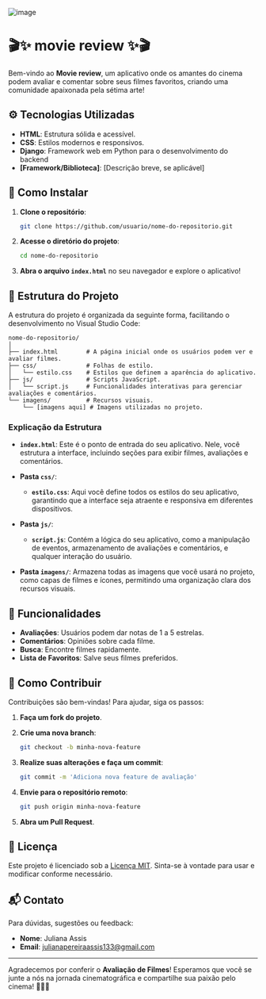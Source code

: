 ![image](https://github.com/user-attachments/assets/dbec81e8-0bad-4349-ade5-356fe7231a16)





# 🎬✨ movie review ✨🎬

Bem-vindo ao **Movie review**, um aplicativo onde os amantes do cinema podem avaliar e comentar sobre seus filmes favoritos, criando uma comunidade apaixonada pela sétima arte!

## ⚙️ Tecnologias Utilizadas

- **HTML**: Estrutura sólida e acessível.
- **CSS**: Estilos modernos e responsivos.
- **Django**: Framework web em Python para o desenvolvimento do backend
- **[Framework/Biblioteca]**: [Descrição breve, se aplicável]

## 🚀 Como Instalar

1. **Clone o repositório**:

   ```bash
   git clone https://github.com/usuario/nome-do-repositorio.git
   ```

2. **Acesse o diretório do projeto**:

   ```bash
   cd nome-do-repositorio
   ```

3. **Abra o arquivo `index.html`** no seu navegador e explore o aplicativo!

## 📁 Estrutura do Projeto

A estrutura do projeto é organizada da seguinte forma, facilitando o desenvolvimento no Visual Studio Code:

```
nome-do-repositorio/
│
├── index.html        # A página inicial onde os usuários podem ver e avaliar filmes.
├── css/              # Folhas de estilo.
│   └── estilo.css    # Estilos que definem a aparência do aplicativo.
├── js/               # Scripts JavaScript.
│   └── script.js     # Funcionalidades interativas para gerenciar avaliações e comentários.
└── imagens/          # Recursos visuais.
    └── [imagens aqui] # Imagens utilizadas no projeto.
```

### Explicação da Estrutura

- **`index.html`**: Este é o ponto de entrada do seu aplicativo. Nele, você estrutura a interface, incluindo seções para exibir filmes, avaliações e comentários.

- **Pasta `css/`**:
  - **`estilo.css`**: Aqui você define todos os estilos do seu aplicativo, garantindo que a interface seja atraente e responsiva em diferentes dispositivos.

- **Pasta `js/`**:
  - **`script.js`**: Contém a lógica do seu aplicativo, como a manipulação de eventos, armazenamento de avaliações e comentários, e qualquer interação do usuário.

- **Pasta `imagens/`**: Armazena todas as imagens que você usará no projeto, como capas de filmes e ícones, permitindo uma organização clara dos recursos visuais.

## 🎨 Funcionalidades

- **Avaliações**: Usuários podem dar notas de 1 a 5 estrelas.
- **Comentários**: Opiniões sobre cada filme.
- **Busca**: Encontre filmes rapidamente.
- **Lista de Favoritos**: Salve seus filmes preferidos.

## 🤝 Como Contribuir

Contribuições são bem-vindas! Para ajudar, siga os passos:

1. **Faça um fork do projeto**.
2. **Crie uma nova branch**:

   ```bash
   git checkout -b minha-nova-feature
   ```

3. **Realize suas alterações e faça um commit**:

   ```bash
   git commit -m 'Adiciona nova feature de avaliação'
   ```

4. **Envie para o repositório remoto**:

   ```bash
   git push origin minha-nova-feature
   ```

5. **Abra um Pull Request**.

## 📜 Licença

Este projeto é licenciado sob a [Licença MIT](LICENSE). Sinta-se à vontade para usar e modificar conforme necessário.

## 📬 Contato

Para dúvidas, sugestões ou feedback:

- **Nome**: Juliana Assis
- **Email**: julianapereiraassis133@gmail.com

---

Agradecemos por conferir o **Avaliação de Filmes**! Esperamos que você se junte a nós na jornada cinematográfica e compartilhe sua paixão pelo cinema! 🌈🎥✨
